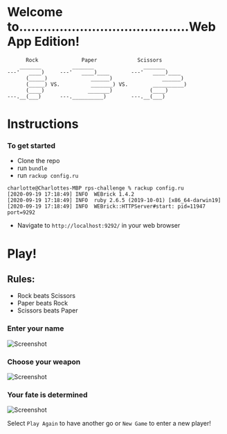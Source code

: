 # Welcome to..........................................Web App Edition!


          Rock              Paper             Scissors
        _______          _______                _______
    ---'   ____)     ---'   ____)____       ---'   ____)____
          (_____)              ______)                ______)
          (_____) VS.          _______) VS.        __________)
          (____)              _______)            (____)
    ---.__(___)      ---.__________)        ---.__(___)




# Instructions

### To get started

- Clone the repo 
- run `bundle`
- run `rackup config.ru`

```
charlotte@Charlottes-MBP rps-challenge % rackup config.ru
[2020-09-19 17:18:49] INFO  WEBrick 1.4.2
[2020-09-19 17:18:49] INFO  ruby 2.6.5 (2019-10-01) [x86_64-darwin19]
[2020-09-19 17:18:49] INFO  WEBrick::HTTPServer#start: pid=11947 port=9292

```

- Navigate to `http://localhost:9292/` in your web browser

# Play!

## Rules: 

 - Rock beats Scissors
  - Paper beats Rock
 - Scissors beats Paper

### Enter your name

![Screenshot](https://imgur.com/w7ZlWLL.jpg)

### Choose your weapon

![Screenshot](https://imgur.com/pJjii3J.jpg)

### Your fate is determined

![Screenshot](https://imgur.com/hCr41b1.jpg)

 Select `Play Again` to have another go or `New Game` to enter a new player!